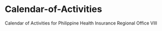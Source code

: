 # Calendar-of-Activities
Calendar of Activities for Philippine Health Insurance Regional Office VIII
